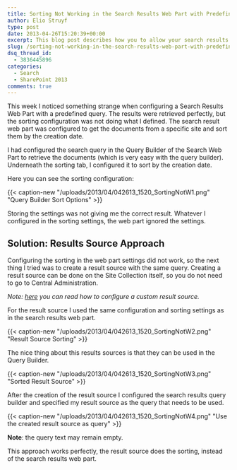 ```yaml
---
title: Sorting Not Working in the Search Results Web Part with Predefined Query in SharePoint 2013
author: Elio Struyf
type: post
date: 2013-04-26T15:20:39+00:00
excerpt: This blog post describes how you to allow your search results being sorted when using a predefined query in the Search Result Web Part of SharePoint 2013.
slug: /sorting-not-working-in-the-search-results-web-part-with-predefined-query-sharepoint-2013/
dsq_thread_id:
  - 3836445896
categories:
  - Search
  - SharePoint 2013
comments: true
---
```


This week I noticed something strange when configuring a Search Results Web Part with a predefined query. The results were retrieved perfectly, but the sorting configuration was not doing what I defined. The search result web part was configured to get the documents from a specific site and sort them by the creation date.

I had configured the search query in the Query Builder of the Search Web Part to retrieve the documents (which is very easy with the query builder). Underneath the sorting tab, I configured it to sort by the creation date.

Here you can see the sorting configuration:

{{< caption-new "/uploads/2013/04/042613_1520_SortingNotW1.png" "Query Builder Sort Options" >}}

Storing the settings was not giving me the correct result. Whatever I configured in the sorting settings, the web part ignored the settings.

## Solution: Results Source Approach

Configuring the sorting in the web part settings did not work, so the next thing I tried was to create a result source with the same query. Creating a result source can be done on the Site Collection itself, so you do not need to go to Central Administration.

_Note: [here](http://technet.microsoft.com/en-us/library/jj683115.aspx) you can read how to configure a custom result source._

For the result source I used the same configuration and sorting settings as in the search results web part.

{{< caption-new "/uploads/2013/04/042613_1520_SortingNotW2.png" "Result Source Sorting" >}}

The nice thing about this results sources is that they can be used in the Query Builder.

{{< caption-new "/uploads/2013/04/042613_1520_SortingNotW3.png" "Sorted Result Source" >}}

After the creation of the result source I configured the search results query builder and specified my result source as the query that needs to be used.

{{< caption-new "/uploads/2013/04/042613_1520_SortingNotW4.png" "Use the created result source as query" >}}

**Note**: the query text may remain empty.

This approach works perfectly, the result source does the sorting, instead of the search results web part.